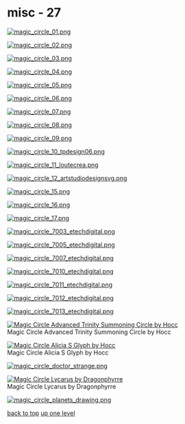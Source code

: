 # misc - 27
[![magic_circle_01.png](/terminal/grey%20on%20alpha/big/magic%20circles/misc/magic_circle_01.png "magic_circle_01.png")](/terminal/grey%20on%20alpha/big/magic%20circles/misc/magic_circle_01.png)

[![magic_circle_02.png](/terminal/grey%20on%20alpha/big/magic%20circles/misc/magic_circle_02.png "magic_circle_02.png")](/terminal/grey%20on%20alpha/big/magic%20circles/misc/magic_circle_02.png)

[![magic_circle_03.png](/terminal/grey%20on%20alpha/big/magic%20circles/misc/magic_circle_03.png "magic_circle_03.png")](/terminal/grey%20on%20alpha/big/magic%20circles/misc/magic_circle_03.png)

[![magic_circle_04.png](/terminal/grey%20on%20alpha/big/magic%20circles/misc/magic_circle_04.png "magic_circle_04.png")](/terminal/grey%20on%20alpha/big/magic%20circles/misc/magic_circle_04.png)

[![magic_circle_05.png](/terminal/grey%20on%20alpha/big/magic%20circles/misc/magic_circle_05.png "magic_circle_05.png")](/terminal/grey%20on%20alpha/big/magic%20circles/misc/magic_circle_05.png)

[![magic_circle_06.png](/terminal/grey%20on%20alpha/big/magic%20circles/misc/magic_circle_06.png "magic_circle_06.png")](/terminal/grey%20on%20alpha/big/magic%20circles/misc/magic_circle_06.png)

[![magic_circle_07.png](/terminal/grey%20on%20alpha/big/magic%20circles/misc/magic_circle_07.png "magic_circle_07.png")](/terminal/grey%20on%20alpha/big/magic%20circles/misc/magic_circle_07.png)

[![magic_circle_08.png](/terminal/grey%20on%20alpha/big/magic%20circles/misc/magic_circle_08.png "magic_circle_08.png")](/terminal/grey%20on%20alpha/big/magic%20circles/misc/magic_circle_08.png)

[![magic_circle_09.png](/terminal/grey%20on%20alpha/big/magic%20circles/misc/magic_circle_09.png "magic_circle_09.png")](/terminal/grey%20on%20alpha/big/magic%20circles/misc/magic_circle_09.png)

[![magic_circle_10_tpdesign06.png](/terminal/grey%20on%20alpha/big/magic%20circles/misc/magic_circle_10_tpdesign06.png "magic_circle_10_tpdesign06.png")](/terminal/grey%20on%20alpha/big/magic%20circles/misc/magic_circle_10_tpdesign06.png)

[![magic_circle_11_loutecrea.png](/terminal/grey%20on%20alpha/big/magic%20circles/misc/magic_circle_11_loutecrea.png "magic_circle_11_loutecrea.png")](/terminal/grey%20on%20alpha/big/magic%20circles/misc/magic_circle_11_loutecrea.png)

[![magic_circle_12_artstudiodesignsvg.png](/terminal/grey%20on%20alpha/big/magic%20circles/misc/magic_circle_12_artstudiodesignsvg.png "magic_circle_12_artstudiodesignsvg.png")](/terminal/grey%20on%20alpha/big/magic%20circles/misc/magic_circle_12_artstudiodesignsvg.png)

[![magic_circle_15.png](/terminal/grey%20on%20alpha/big/magic%20circles/misc/magic_circle_15.png "magic_circle_15.png")](/terminal/grey%20on%20alpha/big/magic%20circles/misc/magic_circle_15.png)

[![magic_circle_16.png](/terminal/grey%20on%20alpha/big/magic%20circles/misc/magic_circle_16.png "magic_circle_16.png")](/terminal/grey%20on%20alpha/big/magic%20circles/misc/magic_circle_16.png)

[![magic_circle_17.png](/terminal/grey%20on%20alpha/big/magic%20circles/misc/magic_circle_17.png "magic_circle_17.png")](/terminal/grey%20on%20alpha/big/magic%20circles/misc/magic_circle_17.png)

[![magic_circle_7003_etechdigital.png](/terminal/grey%20on%20alpha/big/magic%20circles/misc/magic_circle_7003_etechdigital.png "magic_circle_7003_etechdigital.png")](/terminal/grey%20on%20alpha/big/magic%20circles/misc/magic_circle_7003_etechdigital.png)

[![magic_circle_7005_etechdigital.png](/terminal/grey%20on%20alpha/big/magic%20circles/misc/magic_circle_7005_etechdigital.png "magic_circle_7005_etechdigital.png")](/terminal/grey%20on%20alpha/big/magic%20circles/misc/magic_circle_7005_etechdigital.png)

[![magic_circle_7007_etechdigital.png](/terminal/grey%20on%20alpha/big/magic%20circles/misc/magic_circle_7007_etechdigital.png "magic_circle_7007_etechdigital.png")](/terminal/grey%20on%20alpha/big/magic%20circles/misc/magic_circle_7007_etechdigital.png)

[![magic_circle_7010_etechdigital.png](/terminal/grey%20on%20alpha/big/magic%20circles/misc/magic_circle_7010_etechdigital.png "magic_circle_7010_etechdigital.png")](/terminal/grey%20on%20alpha/big/magic%20circles/misc/magic_circle_7010_etechdigital.png)

[![magic_circle_7011_etechdigital.png](/terminal/grey%20on%20alpha/big/magic%20circles/misc/magic_circle_7011_etechdigital.png "magic_circle_7011_etechdigital.png")](/terminal/grey%20on%20alpha/big/magic%20circles/misc/magic_circle_7011_etechdigital.png)

[![magic_circle_7012_etechdigital.png](/terminal/grey%20on%20alpha/big/magic%20circles/misc/magic_circle_7012_etechdigital.png "magic_circle_7012_etechdigital.png")](/terminal/grey%20on%20alpha/big/magic%20circles/misc/magic_circle_7012_etechdigital.png)

[![magic_circle_7013_etechdigital.png](/terminal/grey%20on%20alpha/big/magic%20circles/misc/magic_circle_7013_etechdigital.png "magic_circle_7013_etechdigital.png")](/terminal/grey%20on%20alpha/big/magic%20circles/misc/magic_circle_7013_etechdigital.png)

[![Magic Circle Advanced Trinity Summoning Circle by Hocc](/terminal/grey%20on%20alpha/big/magic%20circles/misc/magic_circle_advanced_trinity_summoning_circle_by_hocc.png "Magic Circle Advanced Trinity Summoning Circle by Hocc")](/terminal/grey%20on%20alpha/big/magic%20circles/misc/magic_circle_advanced_trinity_summoning_circle_by_hocc.png)\
Magic Circle Advanced Trinity Summoning Circle by Hocc

[![Magic Circle Alicia S Glyph by Hocc](/terminal/grey%20on%20alpha/big/magic%20circles/misc/magic_circle_alicia_s_glyph_by_hocc.png "Magic Circle Alicia S Glyph by Hocc")](/terminal/grey%20on%20alpha/big/magic%20circles/misc/magic_circle_alicia_s_glyph_by_hocc.png)\
Magic Circle Alicia S Glyph by Hocc

[![magic_circle_doctor_strange.png](/terminal/grey%20on%20alpha/big/magic%20circles/misc/magic_circle_doctor_strange.png "magic_circle_doctor_strange.png")](/terminal/grey%20on%20alpha/big/magic%20circles/misc/magic_circle_doctor_strange.png)

[![Magic Circle Lycarus by Dragonphyrre](/terminal/grey%20on%20alpha/big/magic%20circles/misc/magic_circle_lycarus_by_dragonphyrre.png "Magic Circle Lycarus by Dragonphyrre")](/terminal/grey%20on%20alpha/big/magic%20circles/misc/magic_circle_lycarus_by_dragonphyrre.png)\
Magic Circle Lycarus by Dragonphyrre

[![magic_circle_planets_drawing.png](/terminal/grey%20on%20alpha/big/magic%20circles/misc/magic_circle_planets_drawing.png "magic_circle_planets_drawing.png")](/terminal/grey%20on%20alpha/big/magic%20circles/misc/magic_circle_planets_drawing.png)



[back to top](#)
[up one level](/terminal/grey%20on%20alpha/big/magic%20circles/README.MD)
